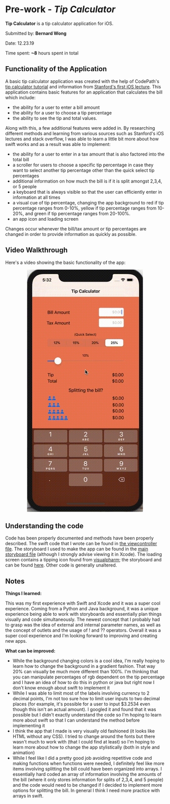 # Pre-work - *Tip Calculator*

**Tip Calculator** is a tip calculator application for iOS.

Submitted by: **Bernard Wong**

Date: 12.23.19

Time spent: **~8** hours spent in total

## Functionality of the Application 
A basic tip calculator application was created with the help of CodePath's [tip calculator tutorial](https://www.youtube.com/watch?v=fokeaXUdoz8) and information from [Stanford's first iOS lecture](https://www.youtube.com/watch?v=71pyOB4TPRE&vl=en-US). This application contains basic features for an application that calculates the bill which include: 

- the ability for a user to enter a bill amount 
- the ability for a user to choose a tip percentage 
- the ability to see the tip and total values. 

Along with this, a few additional features were added in. By researching different methods and learning from various sources such as Stanford's iOS lectures and stack overflow, I was able to learn a little bit more about how swift works and as a result was able to implement: 

- the ability for a user to enter in a tax amount that is also factored into the total bill 
- a scroller for users to choose a specific tip percentage in case they want to select another tip percentage other than the quick select tip percentages 
- additional information on how much the bill is if it is split amongst 2,3,4, or 5 people 
- a keyboard that is always visible so that the user can efficiently enter in information at all times 
- a visual cue of tip percentage, changing the app background to red if tip percentage ranges from 0-10%, yellow if tip percentage ranges from 10-20%, and green if tip percentage ranges from 20-100%. 
- an app icon and loading screen 

Changes occur whenever the bill/tax amount or tip percentages are changed in order to provide information as quickly as possible. 

## Video Walkthrough 

Here's a video showing the basic functionality of the app: 

<p align="center">
  <img src="https://github.com/bew030/tip-calculator/blob/master/appdemo.gif" />
</p>

## Understanding the code 

Code has been properly documented and methods have been properly described. The swift code that I wrote can be found in [the viewcontroller file](https://github.com/bew030/tip-calculator/blob/master/TipCalculator/ViewController.swift). The storyboard I used to make the app can be found in the [main storyboard file](https://github.com/bew030/tip-calculator/blob/master/TipCalculator/Base.lproj/Main.storyboard) (although I strongly advise viewing it in Xcode). The loading screen contains a tipping icon found from [visualpharm](https://www.visualpharm.com/free-icons/restaurant-595b40b75ba036ed117d9bca); the storyboard and can be found [here](https://github.com/bew030/tip-calculator/blob/master/TipCalculator/Base.lproj/LaunchScreen.storyboard). Other code is generally unaltered. 

## Notes
__Things I learned:__

This was my first experience with Swift and Xcode and it was a super cool experience. Coming from a Python and Java background, it was a unique experience being able to work with storyboards and essentially plan things visually and code simultaneously. The newest concept that I probably had to grasp was the idea of external and internal parameter names, as well as the concept of outlets and the usage of ! and ?? operators. Overall it was a super cool experience and I'm looking forward to improving and creating new apps.  

__What can be improved:__ 

- While the background changing colors is a cool idea, I'm really hoping to learn how to change the background in a gradient fashion. That way 20% can visually be much more different than 100%. I'm thinking that you can manipulate percentages of rgb dependent on the tip percentage and I have an idea of how to do this in python or java but right now I don't know enough about swift to implement it 
- While I was able to limit most of the labels involving currency to 2 decimal points, I'm not too sure how to limit user inputs to two decimal places (for example, it's possible for a user to input $3.2534 even though this isn't an actual amount). I googled it and found that it was possible but I didn't exactly understand the code so I'm hoping to learn more about swift so that I can understand the method before implementing it 
- I think the app that I made is very visually old fashioned (it looks like HTML without any CSS). I tried to change around the fonts but there wasn't much to work with (that I could find at least) so I'm hoping to learn more about how to change the app stylistically (both in style and animation)
- While I feel like I did a pretty good job avoiding repetitive code and making functions when functions were needed, I definitely feel like more items involving splitting the bill could have been organized into arrays. I essentially hard coded an array of information involving the amounts of the bill (where it only stores information for splits of 2,3,4, and 5 people) and the code would need to be changed if I decided to implement more options for splitting the bill. In general I think I need more practice with arrays in swift. 
